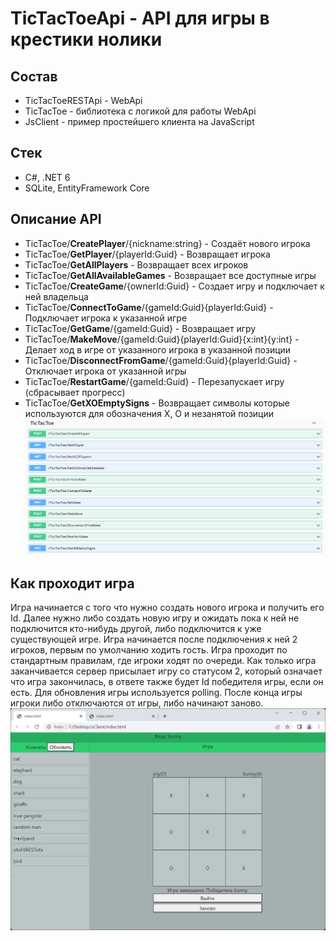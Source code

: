 # TicTacToeApi - API для игры в крестики нолики
## Состав
+ TicTacToeRESTApi - WebApi
+ TicTacToe - библиотека с логикой для работы WebApi
+ JsClient - пример простейшего клиента на JavaScript
## Стек
+ С#, .NET 6
+ SQLite, EntityFramework Core
## Описание API
+ TicTacToe/**CreatePlayer**/{nickname:string} - Создаёт нового игрока
+ TicTacToe/**GetPlayer**/{playerId:Guid} - Возвращает игрока
+ TicTacToe/**GetAllPlayers** - Возвращает всех игроков
+ TicTacToe/**GetAllAvailableGames** - Возвращает все доступные игры
+ TicTacToe/**CreateGame**/{ownerId:Guid} - Создает игру и подключает к ней владельца
+ TicTacToe/**ConnectToGame**/{gameId:Guid}{playerId:Guid} - Подключает игрока к указанной игре
+ TicTacToe/**GetGame**/{gameId:Guid} - Возвращает игру
+ TicTacToe/**MakeMove**/{gameId:Guid}{playerId:Guid}{x:int}{y:int} - Делает ход в игре от указанного игрока в указанной позиции
+ TicTacToe/**DisconnectFromGame**/{gameId:Guid}{playerId:Guid} - Отключает игрока от указанной игры
+ TicTacToe/**RestartGame**/{gameId:Guid} - Перезапускает игру (сбрасывает прогресс)
+ TicTacToe/**GetXOEmptySigns** - Возвращает символы которые используются для обозначения X, O и незанятой позиции
![](https://github.com/filippov-code/TicTacToeApi/blob/master/screenshots/apis.png)
## Как проходит игра
Игра начинается с того что нужно создать нового игрока и получить его Id. Далее нужно либо создать новую игру и ожидать пока к ней не подключится кто-нибудь другой, либо подключится к уже существующей игре. Игра начинается после подключения к ней 2 игроков, первым по умолчанию ходить гость. Игра проходит по стандартным правилам, где игроки ходят по очереди. Как только игра заканчивается сервер присылает игру со статусом 2, который означает что игра закончилась, в ответе также будет Id победителя игры, если он есть. Для обновления игры используется polling. После конца игры игроки либо отключаются от игры, либо начинают заново.
![](https://github.com/filippov-code/TicTacToeApi/blob/master/screenshots/gameplay.png)

